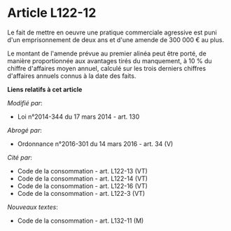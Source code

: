 # Article L122-12

Le fait de mettre en oeuvre une pratique commerciale agressive est puni d'un emprisonnement de deux ans et d'une amende de
300 000 € au plus. 

Le montant de l'amende prévue au premier alinéa peut être porté, de manière proportionnée aux avantages tirés du manquement,
à 10 % du chiffre d'affaires moyen annuel, calculé sur les trois derniers chiffres d'affaires annuels connus à la date des
faits.

**Liens relatifs à cet article**

_Modifié par_:

  - Loi n°2014-344 du 17 mars 2014 - art. 130

_Abrogé par_:

  - Ordonnance n°2016-301 du 14 mars 2016 - art. 34 (V)

_Cité par_:

  - Code de la consommation - art. L122-13 (VT)
  - Code de la consommation - art. L122-14 (VT)
  - Code de la consommation - art. L122-16 (VT)
  - Code de la consommation - art. L122-3 (VT)

_Nouveaux textes_:

  - Code de la consommation - art. L132-11 (M)
